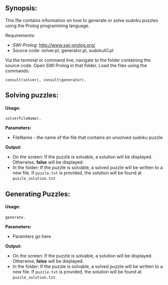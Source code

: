 ## Synopsis:

This file contains information on how to generate or solve sudoku puzzles using the Prolog programming language. 

Requirements:
* SWI-Prolog: http://www.swi-prolog.org/
* Source code: solver.pl, generator.pl, sudokuIO.pl

Via the terminal or command line, navigate to the folder containing the source code. Open SWI Prolog in that folder. Load the files using the commands: 

```
consult(solver), consult(generator).
```

## Solving puzzles:

#### Usage:
``` 
solve(FileName).
```

**Parameters:**

* FileName - the name of the file that contains an unsolved sudoku puzzle 

**Output:**

- On the screen: If the puzzle is solvable, a solution will be displayed. Otherwise, **false** will be displayed.
- In the folder: If the puzzle is solvable, a solved puzzle will be written to a new file. If ```puzzle.txt``` is provided, the solution will be found at ```puzzle_solution.txt```.

## Generating Puzzles:

#### Usage: 
```
generate.
```

**Parameters:**

* Paramters go here

**Output:**

- On the screen: If the puzzle is solvable, a solution will be displayed. Otherwise, **false** will be displayed.
- In the folder: If the puzzle is solvable, a solved puzzle will be written to a new file. If ```puzzle.txt``` is provided, the solution will be found at ```puzzle_solution.txt```.
